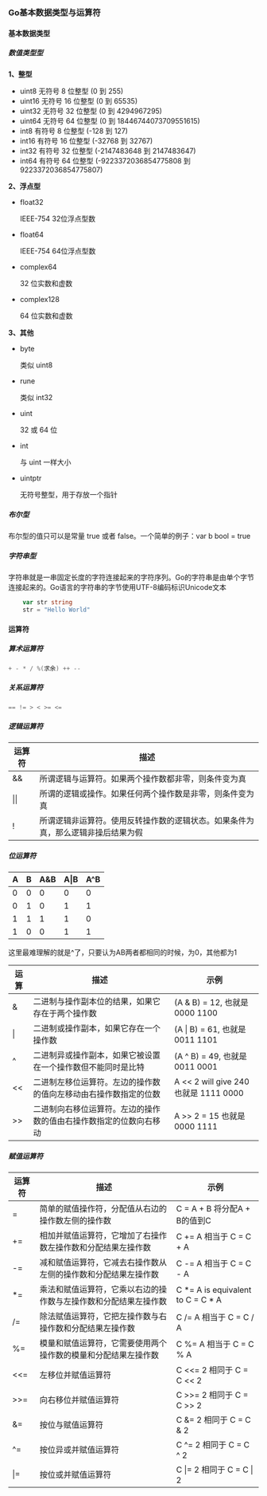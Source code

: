 ### Go基本数据类型与运算符

#### 基本数据类型

##### 数值类型型

**1、整型**

- uint8
  无符号 8 位整型 (0 到 255)
- uint16
  无符号 16 位整型 (0 到 65535)
- uint32
  无符号 32 位整型 (0 到 4294967295)
- uint64
  无符号 64 位整型 (0 到 18446744073709551615)
- int8
  有符号 8 位整型 (-128 到 127)
- int16
  有符号 16 位整型 (-32768 到 32767)
- int32
  有符号 32 位整型 (-2147483648 到 2147483647)
- int64
  有符号 64 位整型 (-9223372036854775808 到 9223372036854775807)

**2、浮点型**

- float32

  IEEE-754 32位浮点型数

- float64

  IEEE-754 64位浮点型数

- complex64

  32 位实数和虚数

- complex128

  64 位实数和虚数

**3、其他**

- byte

  类似 uint8

- rune

  类似 int32

- uint

  32 或 64 位

- int

  与 uint 一样大小

- uintptr

  无符号整型，用于存放一个指针

##### 布尔型

布尔型的值只可以是常量 true 或者 false。一个简单的例子：var b bool = true

##### 字符串型

字符串就是一串固定长度的字符连接起来的字符序列。Go的字符串是由单个字节连接起来的。Go语言的字符串的字节使用UTF-8编码标识Unicode文本

```go
	var str string
	str = "Hello World"
```

#### 运算符

##### 算术运算符

```go
+ - * / %(求余) ++ --
```

##### 关系运算符

```go
== != > < >= <=
```

##### 逻辑运算符

| 运算符  | 描述                                       |
| ---- | ---------------------------------------- |
| &&   | 所谓逻辑与运算符。如果两个操作数都非零，则条件变为真               |
| \|\| | 所谓的逻辑或操作。如果任何两个操作数是非零，则条件变为真             |
| !    | 所谓逻辑非运算符。使用反转操作数的逻辑状态。如果条件为真，那么逻辑非操后结果为假 |

##### 位运算符

| A    | B    | A&B  | A\|B | A^B  |
| ---- | ---- | ---- | ---- | ---- |
| 0    | 0    | 0    | 0    | 0    |
| 0    | 1    | 0    | 1    | 1    |
| 1    | 1    | 1    | 1    | 0    |
| 1    | 0    | 0    | 1    | 1    |

这里最难理解的就是^了，只要认为AB两者都相同的时候，为0，其他都为1

| 运算   | 描述                                | 示例                                 |
| ---- | --------------------------------- | ---------------------------------- |
| &    | 二进制与操作副本位的结果，如果它存在于两个操作数          | (A & B) = 12, 也就是 0000 1100        |
| \|   | 二进制或操作副本，如果它存在一个操作数               | (A \| B) = 61, 也就是 0011 1101       |
| ^    | 二进制异或操作副本，如果它被设置在一个操作数但不能同时是比特    | (A ^ B) = 49, 也就是 0011 0001        |
| <<   | 二进制左移位运算符。左边的操作数的值向左移动由右操作数指定的位数  | A << 2 will give 240 也就是 1111 0000 |
| >>   | 二进制向右移位运算符。左边的操作数的值由右操作数指定的位数向右移动 | A >> 2 = 15 也就是 0000 1111          |

##### 赋值运算符

| 运算符  | 描述                               | 示例                                |
| ---- | -------------------------------- | --------------------------------- |
| =    | 简单的赋值操作符，分配值从右边的操作数左侧的操作数        | C = A + B 将分配A + B的值到C            |
| +=   | 相加并赋值运算符，它增加了右操作数左操作数和分配结果左操作数   | C += A 相当于 C = C + A              |
| -=   | 减和赋值运算符，它减去右操作数从左侧的操作数和分配结果左操作数  | C -= A 相当于 C = C - A              |
| *=   | 乘法和赋值运算符，它乘以右边的操作数与左操作数和分配结果左操作数 | C *= A is equivalent to C = C * A |
| /=   | 除法赋值运算符，它把左操作数与右操作数和分配结果左操作数     | C /= A 相当于 C = C / A              |
| %=   | 模量和赋值运算符，它需要使用两个操作数的模量和分配结果左操作数  | C %= A 相当于 C = C % A              |
| <<=  | 左移位并赋值运算符                        | C <<= 2 相同于 C = C << 2            |
| >>=  | 向右移位并赋值运算符                       | C >>= 2 相同于 C = C >> 2            |
| &=   | 按位与赋值运算符                         | C &= 2 相同于 C = C & 2              |
| ^=   | 按位异或并赋值运算符                       | C ^= 2 相同于 C = C ^ 2              |
| \|=  | 按位或并赋值运算符                        | C \|= 2 相同于 C = C \| 2            |